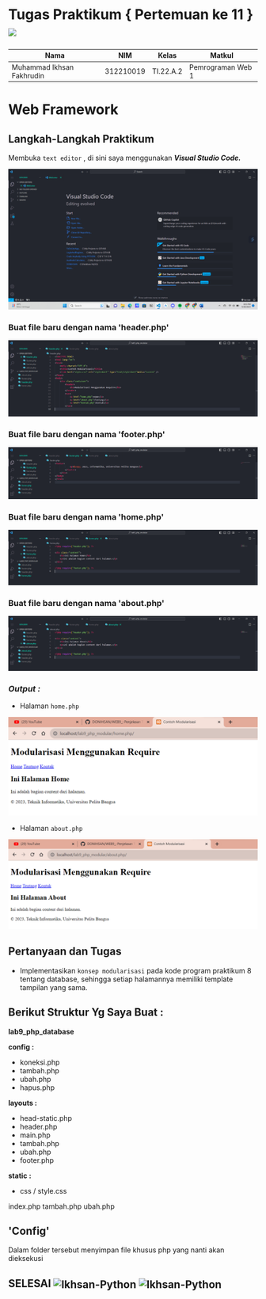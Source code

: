 # Tugas Praktikum { Pertemuan ke 11 } <img src=https://seeklogo.com/images/E/elephpant-mascot-php-logo-4C78D1AC4E-seeklogo.com.png width="120px"  >


|**Nama**|**NIM**|**Kelas**|**Matkul**|
|----|---|-----|------|
|Muhammad Ikhsan Fakhrudin|312210019|TI.22.A.2|Pemrograman Web 1|

# Web Framework

## Langkah-Langkah Praktikum

Membuka ``text editor`` , di sini saya menggunakan ***Visual Studio Code.***

![](screenshot/Home%20Screen%20VSC.png)

### Buat file baru dengan nama 'header.php'

![](screenshot/ss1.png)

### Buat file baru dengan nama 'footer.php'

![](screenshot/ss2.png)

### Buat file baru dengan nama 'home.php'

![](screenshot/ss3.png)

### Buat file baru dengan nama 'about.php'

![](screenshot/ss4.png)

### ***Output :***

- Halaman ``home.php`` 

![](screenshot/ss5.png)

- Halaman ``about.php``

![](screenshot/ss6.png)

## Pertanyaan dan Tugas

- Implementasikan ``konsep modularisasi`` pada kode program praktikum 8 tentang database, sehingga setiap halamannya memiliki template tampilan yang sama.

## Berikut Struktur Yg Saya Buat :

>
**lab9_php_database**

**config :**
- koneksi.php
- tambah.php
- ubah.php
- hapus.php

**layouts :**
- head-static.php
- header.php
- main.php
- tambah.php
- ubah.php
- footer.php

**static :**
- css / style.css

index.php
tambah.php
ubah.php
>

## 'Config'

Dalam folder tersebut menyimpan file khusus php yang nanti akan dieksekusi












## SELESAI <img align="center" alt="Ikhsan-Python" height="40" width="45" src="https://em-content.zobj.net/source/microsoft-teams/337/student_1f9d1-200d-1f393.png"> <img align="center" alt="Ikhsan-Python" height="40" width="45" src="https://em-content.zobj.net/thumbs/160/twitter/348/flag-indonesia_1f1ee-1f1e9.png">